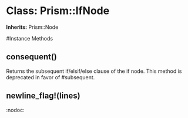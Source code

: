 # Class: Prism::IfNode
**Inherits:** Prism::Node
    




#Instance Methods
## consequent() [](#method-i-consequent)
Returns the subsequent if/elsif/else clause of the if node. This method is
deprecated in favor of #subsequent.

## newline_flag!(lines) [](#method-i-newline_flag!)
:nodoc:

